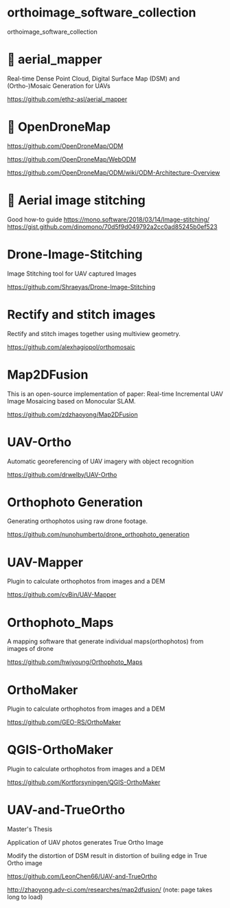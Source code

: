 # orthoimage_software_collection
orthoimage_software_collection

# :star2: aerial_mapper

Real-time Dense Point Cloud, Digital Surface Map (DSM) and (Ortho-)Mosaic Generation for UAVs

https://github.com/ethz-asl/aerial_mapper

# :star2: OpenDroneMap
https://github.com/OpenDroneMap/ODM

https://github.com/OpenDroneMap/WebODM

https://github.com/OpenDroneMap/ODM/wiki/ODM-Architecture-Overview

# :star2: Aerial image stitching 
Good how-to guide
https://mono.software/2018/03/14/Image-stitching/
https://gist.github.com/dinomono/70d5f9d049792a2cc0ad85245b0ef523

# Drone-Image-Stitching

Image Stitching tool for UAV captured Images

https://github.com/Shraeyas/Drone-Image-Stitching

# Rectify and stitch images
Rectify and stitch images together using multiview geometry.

https://github.com/alexhagiopol/orthomosaic

# Map2DFusion
This is an open-source implementation of paper: Real-time Incremental UAV Image Mosaicing based on Monocular SLAM. 

https://github.com/zdzhaoyong/Map2DFusion

# UAV-Ortho

Automatic georeferencing of UAV imagery with object recognition

https://github.com/drwelby/UAV-Ortho

# Orthophoto Generation

Generating orthophotos using raw drone footage.

https://github.com/nunohumberto/drone_orthophoto_generation

# UAV-Mapper
Plugin to calculate orthophotos from images and a DEM

https://github.com/cvBin/UAV-Mapper

# Orthophoto_Maps

A mapping software that generate individual maps(orthophotos) from images of drone

https://github.com/hwiyoung/Orthophoto_Maps


# OrthoMaker

Plugin to calculate orthophotos from images and a DEM

https://github.com/GEO-RS/OrthoMaker

# QGIS-OrthoMaker

Plugin to calculate orthophotos from images and a DEM

https://github.com/Kortforsyningen/QGIS-OrthoMaker

# UAV-and-TrueOrtho
Master's Thesis

Application of UAV photos generates True Ortho Image

Modify the distortion of DSM result in distortion of builing edge in True Ortho image

https://github.com/LeonChen66/UAV-and-TrueOrtho

http://zhaoyong.adv-ci.com/researches/map2dfusion/ (note: page takes long to load)

